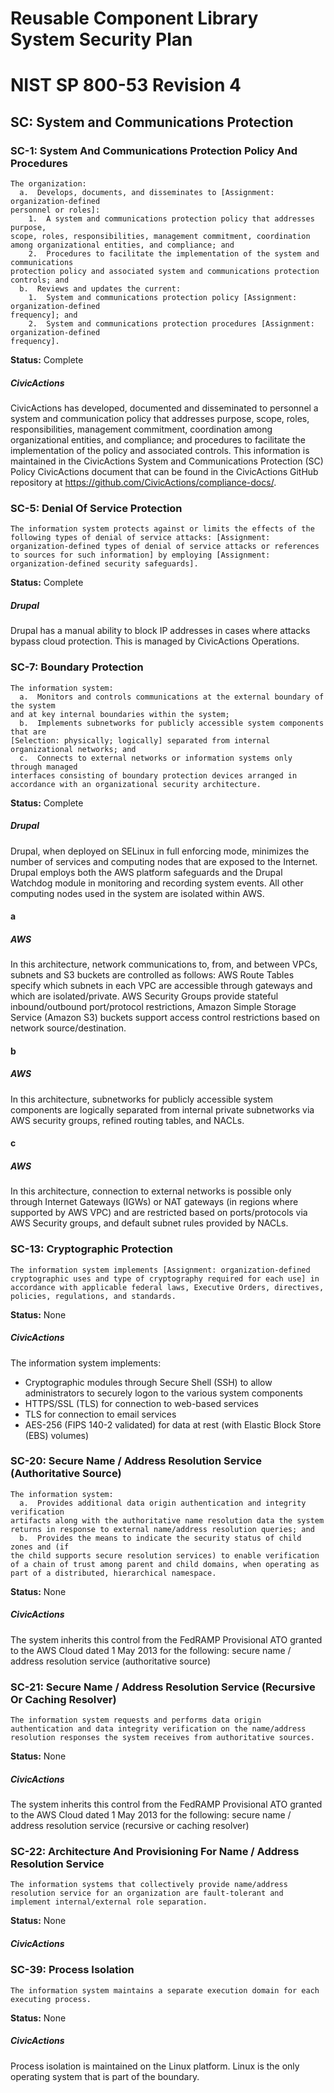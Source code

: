# Reusable Component Library System Security Plan

# NIST SP 800-53 Revision 4

## SC: System and Communications Protection

### SC-1: System And Communications Protection Policy And Procedures

```text
The organization:
  a.  Develops, documents, and disseminates to [Assignment: organization-defined
personnel or roles]:
    1.  A system and communications protection policy that addresses purpose,
scope, roles, responsibilities, management commitment, coordination among organizational entities, and compliance; and
    2.  Procedures to facilitate the implementation of the system and communications
protection policy and associated system and communications protection controls; and
  b.  Reviews and updates the current:
    1.  System and communications protection policy [Assignment: organization-defined
frequency]; and
    2.  System and communications protection procedures [Assignment: organization-defined
frequency].
```

**Status:** Complete

##### CivicActions

CivicActions has developed, documented and disseminated to personnel a system and communication policy that addresses purpose, scope, roles, responsibilities, management commitment, coordination among organizational entities, and compliance; and procedures to facilitate the implementation of the policy and associated controls. This information is maintained in the CivicActions System and Communications Protection (SC) Policy CivicActions document that can be found in the CivicActions GitHub repository at <https://github.com/CivicActions/compliance-docs/>.


### SC-5: Denial Of Service Protection

```text
The information system protects against or limits the effects of the following types of denial of service attacks: [Assignment: organization-defined types of denial of service attacks or references to sources for such information] by employing [Assignment: organization-defined security safeguards].
```

**Status:** Complete

##### Drupal

Drupal has a manual ability to block IP addresses in cases where attacks bypass cloud protection. This is managed by CivicActions Operations.

### SC-7: Boundary Protection

```text
The information system:
  a.  Monitors and controls communications at the external boundary of the system
and at key internal boundaries within the system;
  b.  Implements subnetworks for publicly accessible system components that are
[Selection: physically; logically] separated from internal organizational networks; and
  c.  Connects to external networks or information systems only through managed
interfaces consisting of boundary protection devices arranged in accordance with an organizational security architecture.
```

**Status:** Complete

##### Drupal

Drupal, when deployed on SELinux in full enforcing mode, minimizes the number of services and computing nodes that are exposed to the Internet. Drupal employs both the AWS platform safeguards and the Drupal Watchdog module in monitoring and recording system events. All other computing nodes used in the system are isolated within AWS.


#### a

##### AWS

In this architecture, network communications to, from, and between VPCs, subnets and S3 buckets are controlled as follows: AWS Route Tables specify which subnets in each VPC are accessible through gateways and which are isolated/private. AWS Security Groups provide stateful inbound/outbound port/protocol restrictions, Amazon Simple Storage Service (Amazon S3) buckets support access control restrictions based on network source/destination.


#### b

##### AWS

In this architecture, subnetworks for publicly accessible system components are logically separated from internal private subnetworks via AWS security groups, refined routing tables, and NACLs.


#### c

##### AWS

In this architecture, connection to external networks is possible only through Internet Gateways (IGWs) or NAT gateways (in regions where supported by AWS VPC) and are restricted based on ports/protocols via AWS Security groups, and default subnet rules provided by NACLs.


### SC-13: Cryptographic Protection

```text
The information system implements [Assignment: organization-defined cryptographic uses and type of cryptography required for each use] in accordance with applicable federal laws, Executive Orders, directives, policies, regulations, and standards.
```

**Status:** None

##### CivicActions

The information system implements:

- Cryptographic modules through Secure Shell (SSH) to allow administrators to securely logon to the various system components
- HTTPS/SSL (TLS) for connection to web-based services
- TLS for connection to email services
- AES-256 (FIPS 140-2 validated) for data at rest (with Elastic Block Store (EBS) volumes)


### SC-20: Secure Name / Address Resolution Service (Authoritative Source)

```text
The information system:
  a.  Provides additional data origin authentication and integrity verification
artifacts along with the authoritative name resolution data the system returns in response to external name/address resolution queries; and
  b.  Provides the means to indicate the security status of child zones and (if
the child supports secure resolution services) to enable verification of a chain of trust among parent and child domains, when operating as part of a distributed, hierarchical namespace.
```

**Status:** None

##### CivicActions

The system inherits this control from the FedRAMP Provisional ATO granted to the AWS Cloud dated 1 May 2013 for the following: secure name / address resolution service (authoritative source)


### SC-21: Secure Name / Address Resolution Service (Recursive Or Caching Resolver)

```text
The information system requests and performs data origin authentication and data integrity verification on the name/address resolution responses the system receives from authoritative sources.
```

**Status:** None

##### CivicActions

The system inherits this control from the FedRAMP Provisional ATO granted to the AWS Cloud dated 1 May 2013 for the following: secure name / address resolution service (recursive or caching resolver)


### SC-22: Architecture And Provisioning For Name / Address Resolution Service

```text
The information systems that collectively provide name/address resolution service for an organization are fault-tolerant and implement internal/external role separation.
```

**Status:** None

##### CivicActions



### SC-39: Process Isolation

```text
The information system maintains a separate execution domain for each executing process.
```

**Status:** None

##### CivicActions

Process isolation is maintained on the Linux platform. Linux is the only operating system that is part of the boundary.



